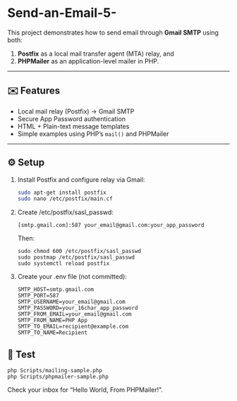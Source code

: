 # Send-an-Email-5-

This project demonstrates how to send email through **Gmail SMTP** using both:
1. **Postfix** as a local mail transfer agent (MTA) relay, and  
2. **PHPMailer** as an application-level mailer in PHP.

---

## ✉️ Features
- Local mail relay (Postfix) → Gmail SMTP  
- Secure App Password authentication  
- HTML + Plain-text message templates  
- Simple examples using PHP’s `mail()` and PHPMailer  

---

## ⚙️ Setup
1. Install Postfix and configure relay via Gmail:
   ```bash
   sudo apt-get install postfix
   sudo nano /etc/postfix/main.cf
   ```

2. Create /etc/postfix/sasl_passwd:
   ```
   [smtp.gmail.com]:587 your_email@gmail.com:your_app_password
   ```
   Then:
   ```
   sudo chmod 600 /etc/postfix/sasl_passwd
   sudo postmap /etc/postfix/sasl_passwd
   sudo systemctl reload postfix
   ```

3. Create your .env file (not committed):
   ```
   SMTP_HOST=smtp.gmail.com
   SMTP_PORT=587
   SMTP_USERNAME=your_email@gmail.com
   SMTP_PASSWORD=your_16char_app_password
   SMTP_FROM_EMAIL=your_email@gmail.com
   SMTP_FROM_NAME=PHP App
   SMTP_TO_EMAIL=recipient@example.com
   SMTP_TO_NAME=Recipient
   ```

## 🧪 Test
   ```
   php Scripts/mailing-sample.php
   php Scripts/phpmailer-sample.php
   ```
Check your inbox for “Hello World, From PHPMailer!”.
